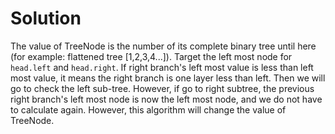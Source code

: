 # Solution
The value of TreeNode is the number of its complete binary tree until here (for example: flattened tree [1,2,3,4...]).
Target the left most node for `head.left` and `head.right`. 
If right branch's left most value is less than left most value, 
it means the right branch is one layer less than left. Then we will go to check the left sub-tree.
However, if go to right subtree, the previous right branch's left most node is now the left most node, and we do not have to calculate again.
However, this algorithm will change the value of TreeNode.
